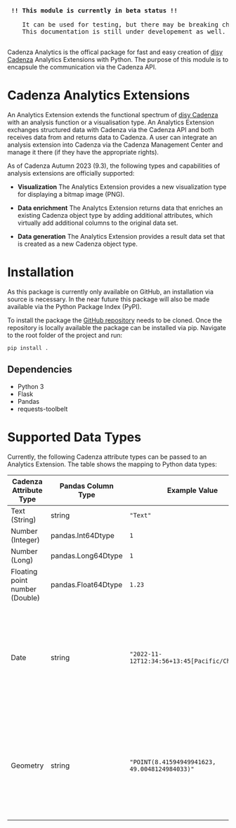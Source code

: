 <pre>    
 <b>!! This module is currently in beta status !!</b>

    It can be used for testing, but there may be breaking changes before a full release.
    This documentation is still under developement as well.

</pre>

Cadenza Analytics is the offical package for fast and easy creation of [disy Cadenza](https://www.disy.net/en/products/disy-cadenza/) Analytics Extensions with Python. The purpose of this module is to encapsule the communication via the Cadenza API.

# Cadenza Analytics Extensions

An Analytics Extension extends the functional spectrum of [disy Cadenza](https://www.disy.net/en/products/disy-cadenza/) with an analysis function or a visualisation type. An Analytics Extension exchanges structured data with Cadenza via the Cadenza API and both receives data from and returns data to Cadenza. A user can integrate an analysis extension into Cadenza via the Cadenza Management Center and manage it there (if they have the appropriate rights).

As of Cadenza Autumn 2023 (9.3), the following types and capabilities of analysis extensions are officially supported:

- **Visualization** 
  The Analytics Extension provides a new visualization type for displaying a bitmap image (PNG).

- **Data enrichment**
  The Analytcs Extension returns data that enriches an existing Cadenza object type by adding additional attributes, which virtually add additional columns to the original data set.

- **Data generation**
  The Analytics Extension provides a result data set that is created as a new Cadenza object type.


# Installation
As this package is currently only available on GitHub, an installation via source is necessary. In the near future this package will also be made available via the Python Package Index (PyPI).

To install the package the [GitHub repository](https://github.com/DisyInformationssysteme/cadenza-analytics-python) needs to be cloned. Once the repository is locally available the package can be installed via pip. Navigate to the root folder of the project and run:

```
pip install .
```


## Dependencies
* Python 3
* Flask
* Pandas
* requests-toolbelt



# Supported Data Types

Currently, the following Cadenza attribute types can be passed to an Analytics Extension.
The table shows the mapping to Python data types:

| Cadenza Attribute Type              | Pandas Column Type |  Example Value       | Notes |
|-------------------------------------|-----------|--------------------------|-------|
| Text (String)                       | string    | `"Text"`                 | |
| Number (Integer)                    | pandas.Int64Dtype     | `1`                      | |
| Number (Long)                       | pandas.Long64Dtype    | `1`                      | |
| Floating point number (Double)      | pandas.Float64Dtype   | `1.23`                   | |
| Date                                | string    | `"2022-11-12T12:34:56+13:45[Pacific/Chatham]"` | A date is represented as an [ISO string with time zone offset from UTC](https://en.wikipedia.org/wiki/ISO_8601#Coordinated_Universal_Time_(UTC)) (UTC) and additional time zone identifier in brackets. |
| Geometry                            | string    | `"POINT(8.41594949941623, 49.0048124984033)"` | A geometry is represented as a [WKT](https://en.wikipedia.org/wiki/Well-known_text_representation_of_geometry) string.<br><br>*Note:* By default, coordinates use the WGS84 projection. | 

